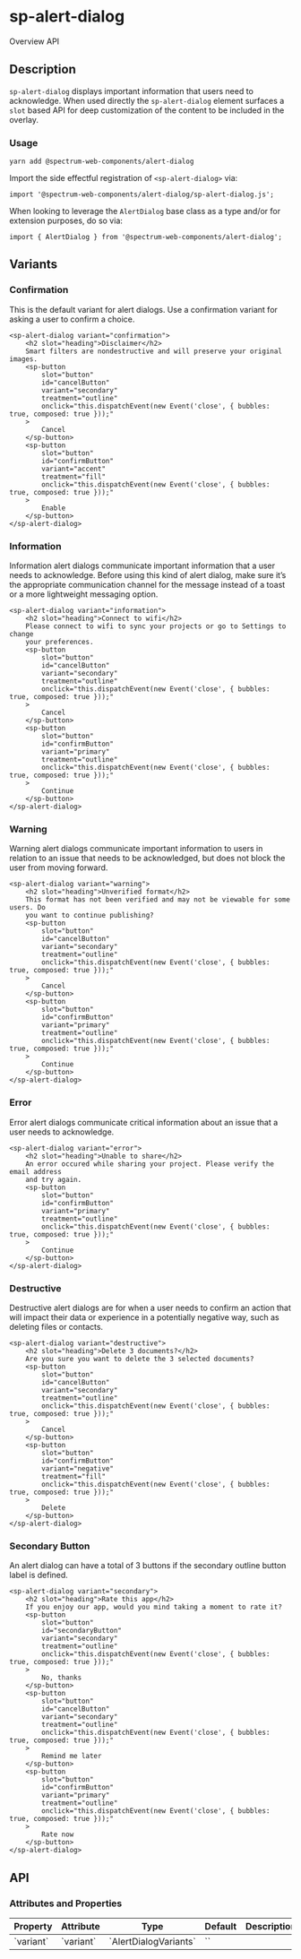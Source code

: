 # sp-alert-dialog
Overview API
## Description
`sp-alert-dialog` displays important information that users need to acknowledge. When used directly the `sp-alert-dialog` element surfaces a `slot` based API for deep customization of the content to be included in the overlay.
### Usage
    
    yarn add @spectrum-web-components/alert-dialog
    
Import the side effectful registration of `<sp-alert-dialog>` via:
    
    import '@spectrum-web-components/alert-dialog/sp-alert-dialog.js';
    
When looking to leverage the `AlertDialog` base class as a type and/or for extension purposes, do so via:
    
    import { AlertDialog } from '@spectrum-web-components/alert-dialog';
    
## Variants
### Confirmation
This is the default variant for alert dialogs. Use a confirmation variant for asking a user to confirm a choice.
    
    <sp-alert-dialog variant="confirmation">
        <h2 slot="heading">Disclaimer</h2>
        Smart filters are nondestructive and will preserve your original images.
        <sp-button
            slot="button"
            id="cancelButton"
            variant="secondary"
            treatment="outline"
            onclick="this.dispatchEvent(new Event('close', { bubbles: true, composed: true }));"
        >
            Cancel
        </sp-button>
        <sp-button
            slot="button"
            id="confirmButton"
            variant="accent"
            treatment="fill"
            onclick="this.dispatchEvent(new Event('close', { bubbles: true, composed: true }));"
        >
            Enable
        </sp-button>
    </sp-alert-dialog>
### Information
Information alert dialogs communicate important information that a user needs to acknowledge. Before using this kind of alert dialog, make sure it’s the appropriate communication channel for the message instead of a toast or a more lightweight messaging option.
    
    <sp-alert-dialog variant="information">
        <h2 slot="heading">Connect to wifi</h2>
        Please connect to wifi to sync your projects or go to Settings to change
        your preferences.
        <sp-button
            slot="button"
            id="cancelButton"
            variant="secondary"
            treatment="outline"
            onclick="this.dispatchEvent(new Event('close', { bubbles: true, composed: true }));"
        >
            Cancel
        </sp-button>
        <sp-button
            slot="button"
            id="confirmButton"
            variant="primary"
            treatment="outline"
            onclick="this.dispatchEvent(new Event('close', { bubbles: true, composed: true }));"
        >
            Continue
        </sp-button>
    </sp-alert-dialog>
### Warning
Warning alert dialogs communicate important information to users in relation to an issue that needs to be acknowledged, but does not block the user from moving forward.
    
    <sp-alert-dialog variant="warning">
        <h2 slot="heading">Unverified format</h2>
        This format has not been verified and may not be viewable for some users. Do
        you want to continue publishing?
        <sp-button
            slot="button"
            id="cancelButton"
            variant="secondary"
            treatment="outline"
            onclick="this.dispatchEvent(new Event('close', { bubbles: true, composed: true }));"
        >
            Cancel
        </sp-button>
        <sp-button
            slot="button"
            id="confirmButton"
            variant="primary"
            treatment="outline"
            onclick="this.dispatchEvent(new Event('close', { bubbles: true, composed: true }));"
        >
            Continue
        </sp-button>
    </sp-alert-dialog>
### Error
Error alert dialogs communicate critical information about an issue that a user needs to acknowledge.
    
    <sp-alert-dialog variant="error">
        <h2 slot="heading">Unable to share</h2>
        An error occured while sharing your project. Please verify the email address
        and try again.
        <sp-button
            slot="button"
            id="confirmButton"
            variant="primary"
            treatment="outline"
            onclick="this.dispatchEvent(new Event('close', { bubbles: true, composed: true }));"
        >
            Continue
        </sp-button>
    </sp-alert-dialog>
### Destructive
Destructive alert dialogs are for when a user needs to confirm an action that will impact their data or experience in a potentially negative way, such as deleting files or contacts.
    
    <sp-alert-dialog variant="destructive">
        <h2 slot="heading">Delete 3 documents?</h2>
        Are you sure you want to delete the 3 selected documents?
        <sp-button
            slot="button"
            id="cancelButton"
            variant="secondary"
            treatment="outline"
            onclick="this.dispatchEvent(new Event('close', { bubbles: true, composed: true }));"
        >
            Cancel
        </sp-button>
        <sp-button
            slot="button"
            id="confirmButton"
            variant="negative"
            treatment="fill"
            onclick="this.dispatchEvent(new Event('close', { bubbles: true, composed: true }));"
        >
            Delete
        </sp-button>
    </sp-alert-dialog>
### Secondary Button
An alert dialog can have a total of 3 buttons if the secondary outline button label is defined.
    
    <sp-alert-dialog variant="secondary">
        <h2 slot="heading">Rate this app</h2>
        If you enjoy our app, would you mind taking a moment to rate it?
        <sp-button
            slot="button"
            id="secondaryButton"
            variant="secondary"
            treatment="outline"
            onclick="this.dispatchEvent(new Event('close', { bubbles: true, composed: true }));"
        >
            No, thanks
        </sp-button>
        <sp-button
            slot="button"
            id="cancelButton"
            variant="secondary"
            treatment="outline"
            onclick="this.dispatchEvent(new Event('close', { bubbles: true, composed: true }));"
        >
            Remind me later
        </sp-button>
        <sp-button
            slot="button"
            id="confirmButton"
            variant="primary"
            treatment="outline"
            onclick="this.dispatchEvent(new Event('close', { bubbles: true, composed: true }));"
        >
            Rate now
        </sp-button>
    </sp-alert-dialog>
## API
### Attributes and Properties
<table>
  <thead>
    <tr>
      <th>Property</th>
      <th>Attribute</th>
      <th>Type</th>
      <th>Default</th>
      <th>Description</th>
    </tr>
  </thead>
  <tbody>
    <tr>
      <td>`variant`</td>
      <td>`variant`</td>
      <td>`AlertDialogVariants`</td>
      <td>``</td>
      <td></td>
    </tr>
  </tbody>
</table>
